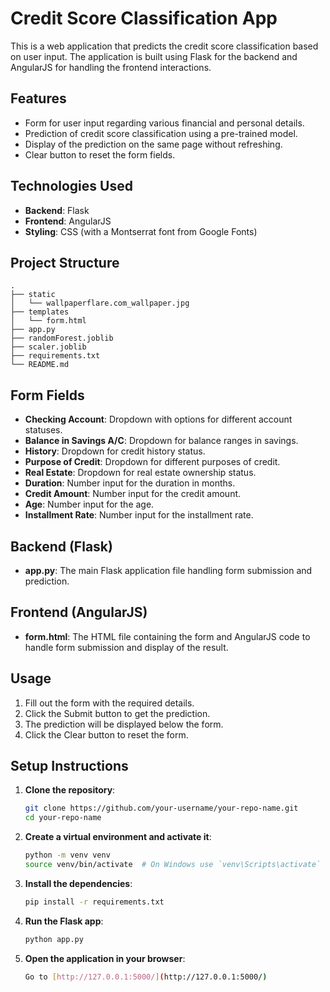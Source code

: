 # Credit Score Classification App

This is a web application that predicts the credit score classification based on user input. The application is built using Flask for the backend and AngularJS for handling the frontend interactions.

## Features

- Form for user input regarding various financial and personal details.
- Prediction of credit score classification using a pre-trained model.
- Display of the prediction on the same page without refreshing.
- Clear button to reset the form fields.

## Technologies Used

- **Backend**: Flask
- **Frontend**: AngularJS
- **Styling**: CSS (with a Montserrat font from Google Fonts)

## Project Structure

```plaintext
.
├── static
│   └── wallpaperflare.com_wallpaper.jpg
├── templates
│   └── form.html
├── app.py
├── randomForest.joblib
├── scaler.joblib
├── requirements.txt
└── README.md

```

## Form Fields

- **Checking Account**: Dropdown with options for different account statuses.
- **Balance in Savings A/C**: Dropdown for balance ranges in savings.
- **History**: Dropdown for credit history status.
- **Purpose of Credit**: Dropdown for different purposes of credit.
- **Real Estate**: Dropdown for real estate ownership status.
- **Duration**: Number input for the duration in months.
- **Credit Amount**: Number input for the credit amount.
- **Age**: Number input for the age.
- **Installment Rate**: Number input for the installment rate.

## Backend (Flask)

- **app.py**: The main Flask application file handling form submission and prediction.

## Frontend (AngularJS)

- **form.html**: The HTML file containing the form and AngularJS code to handle form submission and display of the result.

## Usage

1. Fill out the form with the required details.
2. Click the Submit button to get the prediction.
3. The prediction will be displayed below the form.
4. Click the Clear button to reset the form.

## Setup Instructions

1. **Clone the repository**:

    ```sh
    git clone https://github.com/your-username/your-repo-name.git
    cd your-repo-name
    ```

2. **Create a virtual environment and activate it**:

    ```sh
    python -m venv venv
    source venv/bin/activate  # On Windows use `venv\Scripts\activate`
    ```

3. **Install the dependencies**:

    ```sh
    pip install -r requirements.txt
    ```

4. **Run the Flask app**:

    ```sh
    python app.py
    ```

5. **Open the application in your browser**:
    ```sh
    Go to [http://127.0.0.1:5000/](http://127.0.0.1:5000/)
    ```